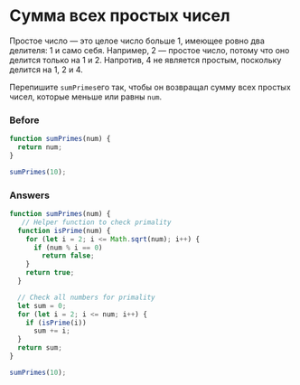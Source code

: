 # Сумма всех простых чисел
Простое число — это целое число больше 1, имеющее ровно два делителя: 1 и само себя. Например, 2 — простое число, потому что оно делится только на 1 и 2. Напротив, 4 не является простым, поскольку делится на 1, 2 и 4.

Перепишите `sumPrimes`его так, чтобы он возвращал сумму всех простых чисел, которые меньше или равны `num`.
### Before
```javascript
function sumPrimes(num) {
  return num;
}

sumPrimes(10);
```
### Answers
```javascript
function sumPrimes(num) {
   // Helper function to check primality
  function isPrime(num) {
    for (let i = 2; i <= Math.sqrt(num); i++) {
      if (num % i == 0)
        return false;
    }
    return true;
  }

  // Check all numbers for primality
  let sum = 0;
  for (let i = 2; i <= num; i++) {
    if (isPrime(i))
      sum += i;
  }
  return sum;
}

sumPrimes(10);
```
